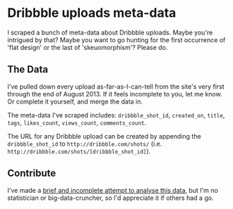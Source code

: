 # Dribbble uploads meta-data

I scraped a bunch of meta-data about Dribbble uploads. Maybe you're intrigued by that? Maybe you want to go hunting for the first occurrence of 'flat design' or the last of 'skeuomorphism'? Please do.

## The Data

I've pulled down every upload as-far-as-I-can-tell from the site's very first through the end of August 2013. If it feels incomplete to you, let me know. Or complete it yourself, and merge the data in.

The meta-data I've scraped includes: `dribbble_shot_id`, `created_on`, `title`, `tags`, `likes_count`, `views_count`, `comments_count`.

The URL for any Dribbble upload can be created by appending the `dribbble_shot_id` to `http://dribbble.com/shots/` (i.e. `http://dribbble.com/shots/[dribbble_shot_id]`).

## Contribute

I've made a [brief and incomplete attempt to analyse this data](http://www.henryandclover.com/2013/10/02/some-design-trend-data/), but I'm no statistician or big-data-cruncher, so I'd appreciate it if others had a go.
